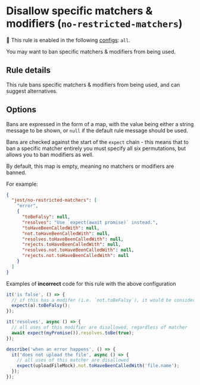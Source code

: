 # Disallow specific matchers & modifiers (`no-restricted-matchers`)

💼 This rule is enabled in the following
[configs](https://github.com/jest-community/eslint-plugin-jest/blob/main/README.md#shareable-configurations):
`all`.

<!-- end rule header -->

You may want to ban specific matchers & modifiers from being used.

## Rule details

This rule bans specific matchers & modifiers from being used, and can suggest
alternatives.

## Options

Bans are expressed in the form of a map, with the value being either a string
message to be shown, or `null` if the default rule message should be used.

Bans are checked against the start of the `expect` chain - this means that to
ban a specific matcher entirely you must specify all six permutations, but
allows you to ban modifiers as well.

By default, this map is empty, meaning no matchers or modifiers are banned.

For example:

```json
{
  "jest/no-restricted-matchers": [
    "error",
    {
      "toBeFalsy": null,
      "resolves": "Use `expect(await promise)` instead.",
      "toHaveBeenCalledWith": null,
      "not.toHaveBeenCalledWith": null,
      "resolves.toHaveBeenCalledWith": null,
      "rejects.toHaveBeenCalledWith": null,
      "resolves.not.toHaveBeenCalledWith": null,
      "rejects.not.toHaveBeenCalledWith": null
    }
  ]
}
```

Examples of **incorrect** code for this rule with the above configuration

```js
it('is false', () => {
  // if this has a modifer (i.e. `not.toBeFalsy`), it would be considered fine
  expect(a).toBeFalsy();
});

it('resolves', async () => {
  // all uses of this modifier are disallowed, regardless of matcher
  await expect(myPromise()).resolves.toBe(true);
});

describe('when an error happens', () => {
  it('does not upload the file', async () => {
    // all uses of this matcher are disallowed
    expect(uploadFileMock).not.toHaveBeenCalledWith('file.name');
  });
});
```
